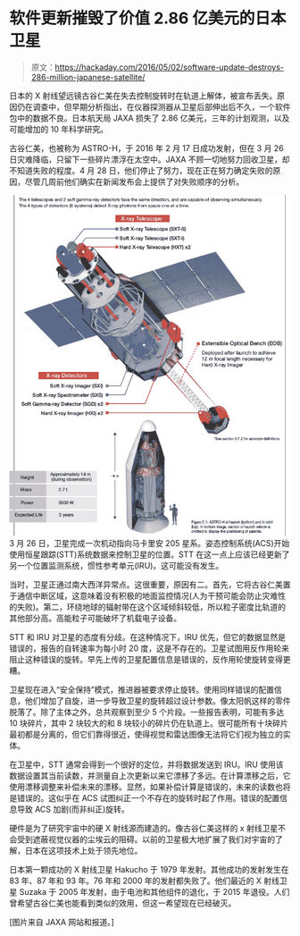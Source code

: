 # 软件更新摧毁了价值 2.86 亿美元的日本卫星

> 原文：<https://hackaday.com/2016/05/02/software-update-destroys-286-million-japanese-satellite/>

日本的 X 射线望远镜古谷仁美在失去控制旋转时在轨道上解体，被宣布丢失。原因仍在调查中，但早期分析指出，在仪器探测器从卫星后部伸出后不久，一个软件包中的数据不良。日本航天局 JAXA 损失了 2.86 亿美元，三年的计划观测，以及可能增加的 10 年科学研究。

古谷仁美，也被称为 ASTRO-H，于 2016 年 2 月 17 日成功发射，但在 3 月 26 日灾难降临，只留下一些碎片漂浮在太空中。JAXA 不顾一切地努力回收卫星，却不知道失败的程度。4 月 28 日，他们停止了努力，现在正在努力确定失败的原因，尽管几周前他们确实在新闻发布会上提供了对失败顺序的分析。

 ![hitomi](img/1a4133effa40fafa3015edaf048a87da.png)3 月 26 日，卫星完成一次机动指向马卡里安 205 星系。姿态控制系统(ACS)开始使用恒星跟踪(STT)系统数据来控制卫星的位置。STT 在这一点上应该已经更新了另一个位置监测系统，惯性参考单元(IRU)。这可能没有发生。

当时，卫星正通过南大西洋异常点。这很重要，原因有二。首先，它将古谷仁美置于通信中断区域，这意味着没有积极的地面监控情况(人为干预可能会防止灾难性的失败)。第二，环绕地球的辐射带在这个区域倾斜较低，所以粒子密度比轨道的其他部分高。高能粒子可能破坏了机载电子设备。

STT 和 IRU 对卫星的态度有分歧。在这种情况下，IRU 优先，但它的数据显然是错误的，报告的自转速率为每小时 20 度，这是不存在的。卫星试图用反作用轮来阻止这种错误的旋转。早先上传的卫星配置信息是错误的，反作用轮使旋转变得更糟。

卫星现在进入“安全保持”模式，推进器被要求停止旋转。使用同样错误的配置信息，他们增加了自旋，进一步导致卫星的旋转超过设计参数。像太阳帆这样的零件脱落了。除了主体之外，总共观察到至少 5 个片段。一些报告表明，可能有多达 10 块碎片，其中 2 块较大的和 8 块较小的碎片仍在轨道上。很可能所有十块碎片最初都是分离的，但它们靠得很近，使得视觉和雷达图像无法将它们视为独立的实体。

在卫星中，STT 通常会得到一个很好的定位，并将数据发送到 IRU。IRU 使用该数据设置其当前读数，并测量自上次更新以来它漂移了多远。在计算漂移之后，它使用漂移调整来补偿未来的漂移。显然，如果补偿计算是错误的，未来的读数也将是错误的。这似乎在 ACS 试图纠正一个不存在的旋转时起了作用。错误的配置信息导致 ACS 加剧(而非纠正)旋转。

硬件是为了研究宇宙中的硬 X 射线源而建造的。像古谷仁美这样的 x 射线卫星不会受到遮蔽视觉仪器的尘埃云的阻碍。以前的卫星极大地扩展了我们对宇宙的了解，日本在这项技术上处于领先地位。

日本第一颗成功的 X 射线卫星 Hakucho 于 1979 年发射。其他成功的发射发生在 83 年、87 年和 93 年。76 年和 2000 年的发射都失败了。他们最近的 X 射线卫星 Suzaka 于 2005 年发射，由于电池和其他组件的退化，于 2015 年退役。人们曾希望古谷仁美也能看到类似的效用，但这一希望现在已经破灭。

[图片来自 JAXA 网站和报道。]